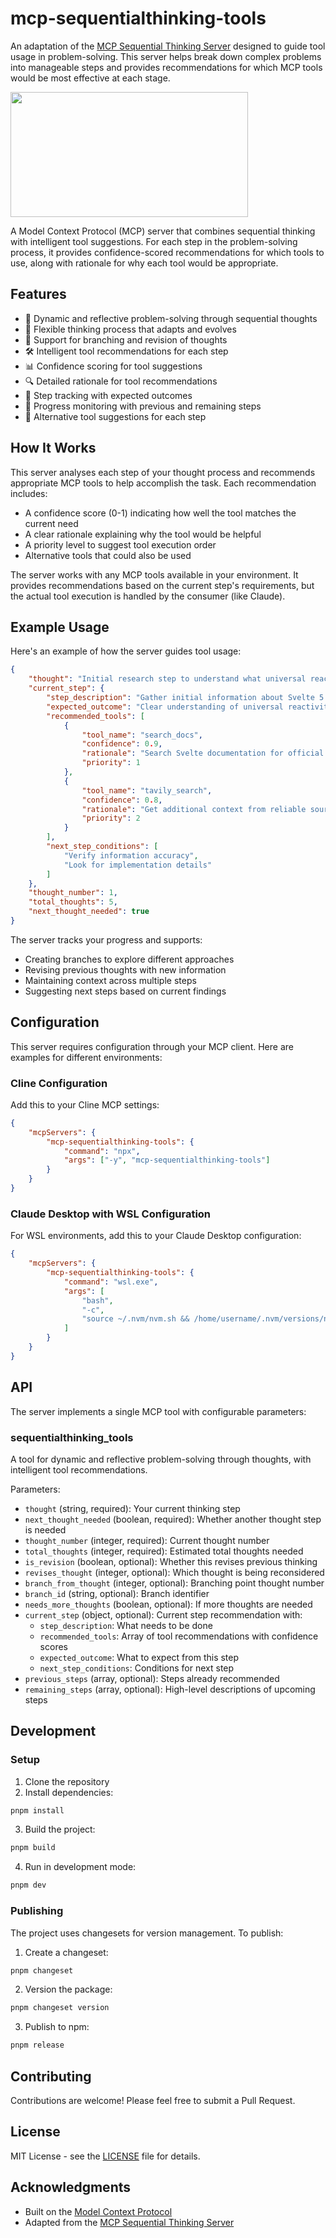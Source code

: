 # mcp-sequentialthinking-tools

An adaptation of the
[MCP Sequential Thinking Server](https://github.com/modelcontextprotocol/servers/blob/main/src/sequentialthinking/index.ts)
designed to guide tool usage in problem-solving. This server helps
break down complex problems into manageable steps and provides
recommendations for which MCP tools would be most effective at each
stage.

<a href="https://glama.ai/mcp/servers/zl990kfusy">
  <img width="380" height="200" src="https://glama.ai/mcp/servers/zl990kfusy/badge" />
</a>

A Model Context Protocol (MCP) server that combines sequential
thinking with intelligent tool suggestions. For each step in the
problem-solving process, it provides confidence-scored recommendations
for which tools to use, along with rationale for why each tool would
be appropriate.

## Features

- 🤔 Dynamic and reflective problem-solving through sequential
  thoughts
- 🔄 Flexible thinking process that adapts and evolves
- 🌳 Support for branching and revision of thoughts
- 🛠️ Intelligent tool recommendations for each step
- 📊 Confidence scoring for tool suggestions
- 🔍 Detailed rationale for tool recommendations
- 📝 Step tracking with expected outcomes
- 🔄 Progress monitoring with previous and remaining steps
- 🎯 Alternative tool suggestions for each step

## How It Works

This server analyses each step of your thought process and recommends
appropriate MCP tools to help accomplish the task. Each recommendation
includes:

- A confidence score (0-1) indicating how well the tool matches the
  current need
- A clear rationale explaining why the tool would be helpful
- A priority level to suggest tool execution order
- Alternative tools that could also be used

The server works with any MCP tools available in your environment. It
provides recommendations based on the current step's requirements, but
the actual tool execution is handled by the consumer (like Claude).

## Example Usage

Here's an example of how the server guides tool usage:

```json
{
	"thought": "Initial research step to understand what universal reactivity means in Svelte 5",
	"current_step": {
		"step_description": "Gather initial information about Svelte 5's universal reactivity",
		"expected_outcome": "Clear understanding of universal reactivity concept",
		"recommended_tools": [
			{
				"tool_name": "search_docs",
				"confidence": 0.9,
				"rationale": "Search Svelte documentation for official information",
				"priority": 1
			},
			{
				"tool_name": "tavily_search",
				"confidence": 0.8,
				"rationale": "Get additional context from reliable sources",
				"priority": 2
			}
		],
		"next_step_conditions": [
			"Verify information accuracy",
			"Look for implementation details"
		]
	},
	"thought_number": 1,
	"total_thoughts": 5,
	"next_thought_needed": true
}
```

The server tracks your progress and supports:

- Creating branches to explore different approaches
- Revising previous thoughts with new information
- Maintaining context across multiple steps
- Suggesting next steps based on current findings

## Configuration

This server requires configuration through your MCP client. Here are
examples for different environments:

### Cline Configuration

Add this to your Cline MCP settings:

```json
{
	"mcpServers": {
		"mcp-sequentialthinking-tools": {
			"command": "npx",
			"args": ["-y", "mcp-sequentialthinking-tools"]
		}
	}
}
```

### Claude Desktop with WSL Configuration

For WSL environments, add this to your Claude Desktop configuration:

```json
{
	"mcpServers": {
		"mcp-sequentialthinking-tools": {
			"command": "wsl.exe",
			"args": [
				"bash",
				"-c",
				"source ~/.nvm/nvm.sh && /home/username/.nvm/versions/node/v20.12.1/bin/npx mcp-sequentialthinking-tools"
			]
		}
	}
}
```

## API

The server implements a single MCP tool with configurable parameters:

### sequentialthinking_tools

A tool for dynamic and reflective problem-solving through thoughts,
with intelligent tool recommendations.

Parameters:

- `thought` (string, required): Your current thinking step
- `next_thought_needed` (boolean, required): Whether another thought
  step is needed
- `thought_number` (integer, required): Current thought number
- `total_thoughts` (integer, required): Estimated total thoughts
  needed
- `is_revision` (boolean, optional): Whether this revises previous
  thinking
- `revises_thought` (integer, optional): Which thought is being
  reconsidered
- `branch_from_thought` (integer, optional): Branching point thought
  number
- `branch_id` (string, optional): Branch identifier
- `needs_more_thoughts` (boolean, optional): If more thoughts are
  needed
- `current_step` (object, optional): Current step recommendation with:
  - `step_description`: What needs to be done
  - `recommended_tools`: Array of tool recommendations with confidence
    scores
  - `expected_outcome`: What to expect from this step
  - `next_step_conditions`: Conditions for next step
- `previous_steps` (array, optional): Steps already recommended
- `remaining_steps` (array, optional): High-level descriptions of
  upcoming steps

## Development

### Setup

1. Clone the repository
2. Install dependencies:

```bash
pnpm install
```

3. Build the project:

```bash
pnpm build
```

4. Run in development mode:

```bash
pnpm dev
```

### Publishing

The project uses changesets for version management. To publish:

1. Create a changeset:

```bash
pnpm changeset
```

2. Version the package:

```bash
pnpm changeset version
```

3. Publish to npm:

```bash
pnpm release
```

## Contributing

Contributions are welcome! Please feel free to submit a Pull Request.

## License

MIT License - see the [LICENSE](LICENSE) file for details.

## Acknowledgments

- Built on the
  [Model Context Protocol](https://github.com/modelcontextprotocol)
- Adapted from the
  [MCP Sequential Thinking Server](https://github.com/modelcontextprotocol/servers/blob/main/src/sequentialthinking/index.ts)
